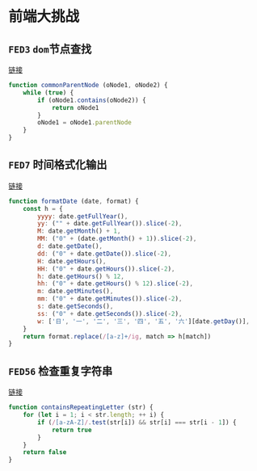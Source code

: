 # 前端大挑战

## `FED3` `dom`节点查找

[链接](https://www.nowcoder.com/practice/74d74be449af4c66907fe2d6961c255c)

```js
function commonParentNode (oNode1, oNode2) {
    while (true) {
        if (oNode1.contains(oNode2)) {
            return oNode1
        }
        oNode1 = oNode1.parentNode
    }
}
```

## `FED7` 时间格式化输出

[链接](https://www.nowcoder.com/practice/a789783e7c984f10a0bf649f6d4e2d59)

```js
function formatDate (date, format) {
    const h = {
        yyyy: date.getFullYear(),
        yy: ("" + date.getFullYear()).slice(-2),
        M: date.getMonth() + 1,
        MM: ("0" + (date.getMonth() + 1)).slice(-2),
        d: date.getDate(),
        dd: ("0" + date.getDate()).slice(-2),
        H: date.getHours(),
        HH: ("0" + date.getHours()).slice(-2),
        h: date.getHours() % 12,
        hh: ("0" + date.getHours() % 12).slice(-2),
        m: date.getMinutes(),
        mm: ("0" + date.getMinutes()).slice(-2),
        s: date.getSeconds(),
        ss: ("0" + date.getSeconds()).slice(-2),
        w: ['日', '一', '二', '三', '四', '五', '六'][date.getDay()],
    }
    return format.replace(/[a-z]+/ig, match => h[match])
}
```

## `FED56` 检查重复字符串

[链接](https://www.nowcoder.com/practice/5ef31f11adf64d9fb18d74860e9ab873)

```js
function containsRepeatingLetter (str) {
    for (let i = 1; i < str.length; ++ i) {
        if (/[a-zA-Z]/.test(str[i]) && str[i] === str[i - 1]) {
            return true
        }
    }
    return false
}
```

